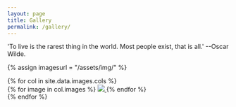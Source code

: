 ```yaml
---
layout: page
title: Gallery
permalink: /gallery/
---
```


'To live is the rarest thing in the world.
Most people exist, that is all.' --Oscar Wilde.

{% assign imagesurl = "/assets/img/" %}
<div class ="row">
{% for col in site.data.images.cols %}
	<div class="col">
	{% for image in col.images %}
		<a href="{{ imagesurl }}{{ image.name }}">
			<img src="{{ imagesurl }}{{ image.name }}" />
	  </a>
	{% endfor %}
	</div>
{% endfor %}
</div>
